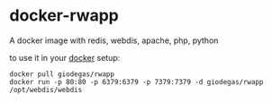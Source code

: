# docker-rwapp
A docker image with redis, webdis, apache, php, python

to use it in your [docker](http://docker.com) setup:

    docker pull giodegas/rwapp
    docker run -p 80:80 -p 6379:6379 -p 7379:7379 -d giodegas/rwapp /opt/webdis/webdis
    
